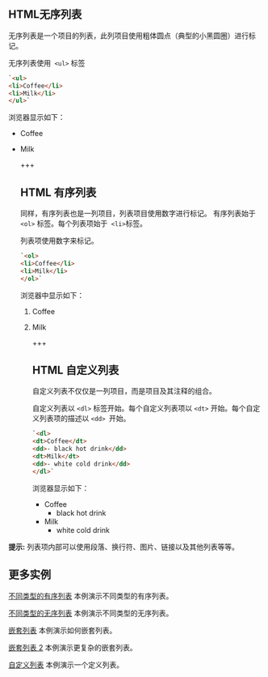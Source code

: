 ## HTML无序列表

无序列表是一个项目的列表，此列项目使用粗体圆点（典型的小黑圆圈）进行标记。

无序列表使用` <ul>` 标签

```html
`<ul>
<li>Coffee</li>
<li>Milk</li>
</ul>`
```

浏览器显示如下：

- Coffee

- Milk

  +++

  ## HTML 有序列表

  同样，有序列表也是一列项目，列表项目使用数字进行标记。 有序列表始于 `<ol>` 标签。每个列表项始于` <li>`标签。

  列表项使用数字来标记。

  ```html
  `<ol>
  <li>Coffee</li>
  <li>Milk</li>
  </ol>`
  ```

  浏览器中显示如下：

  1. Coffee

  2. Milk

     +++

     ## HTML 自定义列表

     自定义列表不仅仅是一列项目，而是项目及其注释的组合。

     自定义列表以 `<dl>` 标签开始。每个自定义列表项以 `<dt>` 开始。每个自定义列表项的描述以 `<dd> `开始。
  
     ```html
     `<dl>
     <dt>Coffee</dt>
     <dd>- black hot drink</dd>
     <dt>Milk</dt>
     <dd>- white cold drink</dd>
     </dl>`
     ```
  
     浏览器显示如下：
     
     - Coffee
       - black hot drink
     - Milk
       - white cold drink

**提示:** 列表项内部可以使用段落、换行符、图片、链接以及其他列表等等。

## 更多实例

[不同类型的有序列表](https://www.runoob.com/try/try.php?filename=tryhtml_lists_ordered)
本例演示不同类型的有序列表。

[不同类型的无序列表](https://www.runoob.com/try/try.php?filename=tryhtml_lists_unordered)
本例演示不同类型的无序列表。

[嵌套列表](https://www.runoob.com/try/try.php?filename=tryhtml_lists2)
本例演示如何嵌套列表。

[嵌套列表 2](https://www.runoob.com/try/try.php?filename=tryhtml_nestedlists2)
本例演示更复杂的嵌套列表。

[自定义列表](https://www.runoob.com/try/try.php?filename=tryhtml_lists3)
本例演示一个定义列表。